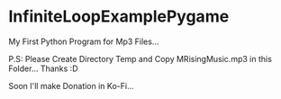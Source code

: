 # InfiniteLoopExamplePygame
My First Python Program for Mp3 Files...

P.S: Please Create Directory Temp and Copy MRisingMusic.mp3 in this Folder... Thanks :D

Soon I'll make Donation in Ko-Fi... 
